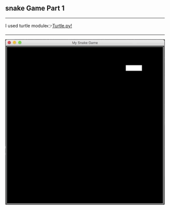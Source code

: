 <h2>snake Game Part 1</h2>
<hr>
<span>I used turtle module👉<span><a href='https://docs.python.org/3/library/turtle.html'>Turtle.py!</a>
<hr>
<img src='snake_game.gif' alt=snake_game/>
